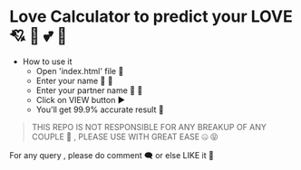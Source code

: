 # Love Calculator to predict your LOVE :cupid: :heartbeat: :two_hearts: :love_letter:

- How to use it
	- Open 'index.html' file :page_facing_up:
	- Enter your name :boy: :girl:
	- Enter your partner name :girl: :boy:
	- Click on VIEW button :arrow_forward:
	- You'll get 99.9% accurate result :hugs:


> THIS REPO IS NOT RESPONSIBLE FOR ANY BREAKUP OF ANY COUPLE :100: , PLEASE USE WITH GREAT EASE :zipper_mouth_face: :stuck_out_tongue_closed_eyes:

For any query , please do comment :left_speech_bubble: or else LIKE it :black_heart:

